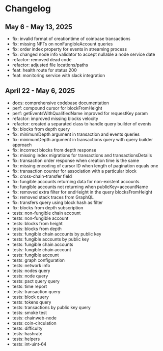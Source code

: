 # Changelog

## May 6 - May 13, 2025

- fix: invalid format of creationtime of coinbase transactions
- fix: missing NFTs on nonFungibleAccount queries
- fix: order index property for events in streaming process
- fix: changed node info validator to accept nullable a node service date
- refactor: removed dead code
- refactor: adjusted file locations/paths
- feat: health route for status 200
- feat: monitoring service with slack integration

## April 22 - May 6, 2025

- docs: comprehensive codebase documentation
- perf: compound cursor for blockFromHeight
- perf: getEventsWithQualifiedName improved for requestKey param
- refactor: improved missing blocks velocity
- refactor: created a separated class to handle query builder of events
- fix: blocks from depth query
- fix: minimumDepth argument in transaction and events queries
- fix: minimumDepth argument in transactions query with query builder approach
- fix: incorrect blocks from depth response
- fix: missing index migrations for transactions and transactionsDetails
- fix: transaction order response when creation time is the same
- fix: missing encoding of cursor ID when length of pagination equals one
- fix: transaction counter for association with a particular block
- fix: cross-chain-transfer field
- fix: fungible accounts returning data for non-existent accounts
- fix: fungible accounts not returning when publicKey=accountName
- fix: removed extra filter for endHeight in the query blocksFromHeight
- fix: removed stack traces from GraphQL
- fix: transfers query using block hash as filter
- fix: blocks from depth subscription
- tests: non-fungible chain account
- tests: non-fungible account
- tests: blocks from height
- tests: blocks from depth
- tests: fungible chain accounts by public key
- tests: fungible accounts by public key
- tests: fungible chain accounts
- tests: fungible chain account
- tests: fungible account
- tests: graph configuration
- tests: network info
- tests: nodes query
- tests: node query
- tests: pact query query
- tests: time report
- tests: transaction query
- tests: block query
- tests: tokens query
- tests: transactions by public key query
- tests: smoke test
- tests: chainweb-node
- tests: coin-circulation
- tests: difficulty
- tests: hashrate
- tests: helpers
- tests: int-uint-64
